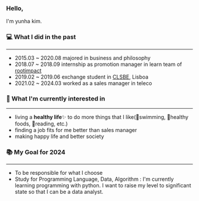 ### Hello,
I'm yunha kim. 

### 💻 What I did in the past
---
- 2015.03 ~ 2020.08 majored in business and philosophy
- 2018.07 ~ 2018.09 internship as promotion manager in learn team of [rootimpact](https://rootimpact.org/)
- 2019.02 ~ 2019.06 exchange student in [CLSBE](https://clsbe.lisboa.ucp.pt/), Lisboa
- 2021.02 ~ 2024.03 worked as a sales manager in teleco

### 🎁 What I'm currently interested in
---
- living a **healthy life**✨ to do more things that I like(🤿swimming, 🥗healthy foods, 📕reading, etc.)
- finding a job fits for me better than sales manager
- making happy life and better society

### 📚 My Goal for 2024
---
- To be responsible for what I choose
- Study for Programming Language, Data, Algorithm
: I'm currently learning programming with python. I want to raise my level to significant state so that I can be a data analyst.
